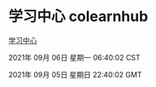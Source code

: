 # 学习中心 colearnhub
[学习中心](http://111.175.123.163:56308/colearnhub/)

2021年 09月 06日 星期一 06:40:02 CST

2021年 09月 05日 星期日 22:40:02 GMT
